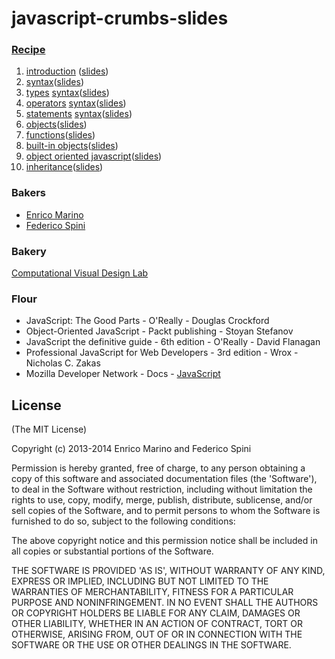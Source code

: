 # javascript-crumbs-slides

### [Recipe](chapters/Readme.md)

1. [introduction](chapters/introduction/Readme.md) ([slides](https://cvdlab.github.com/showdown?md=https://github.com/cvdlab/javascript-crumbs-slides/blob/master/chapters/introduction/Readme.md))
2. [syntax](chapters/syntax/Readme.md)([slides](https://cvdlab.github.com/showdown?md=https://github.com/cvdlab/javascript-crumbs-slides/blob/master/chapters/syntax/Readme.md))
3. [types](chapters/types/Readme.md) [syntax](chapters/syntax/Readme.md)([slides](https://cvdlab.github.com/showdown?md=https://github.com/cvdlab/javascript-crumbs-slides/blob/master/chapters/types/Readme.md))
4. [operators](chapters/operators/Readme.md) [syntax](chapters/syntax/Readme.md)([slides](https://cvdlab.github.com/showdown?md=https://github.com/cvdlab/javascript-crumbs-slides/blob/master/chapters/operators/Readme.md))
5. [statements](chapters/statements/Readme.md) [syntax](chapters/syntax/Readme.md)([slides](https://cvdlab.github.com/showdown?md=https://github.com/cvdlab/javascript-crumbs-slides/blob/master/chapters/syntax/Readme.md))
6. [objects](chapters/objects/Readme.md)([slides](https://cvdlab.github.com/showdown?md=https://github.com/cvdlab/javascript-crumbs-slides/blob/master/chapters/objects/Readme.md))
7. [functions](chapters/functions/Readme.md)([slides](https://cvdlab.github.com/showdown?md=https://github.com/cvdlab/javascript-crumbs-slides/blob/master/chapters/functions/Readme.md))
8. [built-in objects](chapters/built-ins/Readme.md)([slides](https://cvdlab.github.com/showdown?md=https://github.com/cvdlab/javascript-crumbs-slides/blob/master/chapters/built-ins/Readme.md))
9. [object oriented javascript](chapters/prototype/Readme.md)([slides](https://cvdlab.github.com/showdown?md=https://github.com/cvdlab/javascript-crumbs-slides/blob/master/chapters/prototype/Readme.md))
10. [inheritance](chapters/inheritance/Readme.md)([slides](https://cvdlab.github.com/showdown?md=https://github.com/cvdlab/javascript-crumbs-slides/blob/master/chapters/inheritance/Readme.md))

### Bakers

- [Enrico Marino](http://enricomarino.com)
- [Federico Spini](http://federicospini.com)

### Bakery

[Computational Visual Design Lab](http://cvdlab.org)

### Flour

- JavaScript: The Good Parts - O'Really - Douglas Crockford 
- Object-Oriented JavaScript - Packt publishing - Stoyan Stefanov
- JavaScript the definitive guide - 6th edition - O'Really - David Flanagan
- Professional JavaScript for Web Developers - 3rd edition - Wrox - Nicholas C. Zakas
- Mozilla Developer Network - Docs - [JavaScript](https://developer.mozilla.org/en/JavaScript)

## License

(The MIT License)

Copyright (c) 2013-2014 Enrico Marino and Federico Spini

Permission is hereby granted, free of charge, to any person obtaining
a copy of this software and associated documentation files (the
'Software'), to deal in the Software without restriction, including
without limitation the rights to use, copy, modify, merge, publish,
distribute, sublicense, and/or sell copies of the Software, and to
permit persons to whom the Software is furnished to do so, subject to
the following conditions:

The above copyright notice and this permission notice shall be
included in all copies or substantial portions of the Software.

THE SOFTWARE IS PROVIDED 'AS IS', WITHOUT WARRANTY OF ANY KIND,
EXPRESS OR IMPLIED, INCLUDING BUT NOT LIMITED TO THE WARRANTIES OF
MERCHANTABILITY, FITNESS FOR A PARTICULAR PURPOSE AND NONINFRINGEMENT.
IN NO EVENT SHALL THE AUTHORS OR COPYRIGHT HOLDERS BE LIABLE FOR ANY
CLAIM, DAMAGES OR OTHER LIABILITY, WHETHER IN AN ACTION OF CONTRACT,
TORT OR OTHERWISE, ARISING FROM, OUT OF OR IN CONNECTION WITH THE
SOFTWARE OR THE USE OR OTHER DEALINGS IN THE SOFTWARE.
